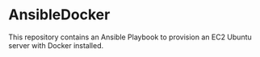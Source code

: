 # AnsibleDocker
This repository contains an Ansible Playbook to provision an EC2 Ubuntu server with Docker installed.
